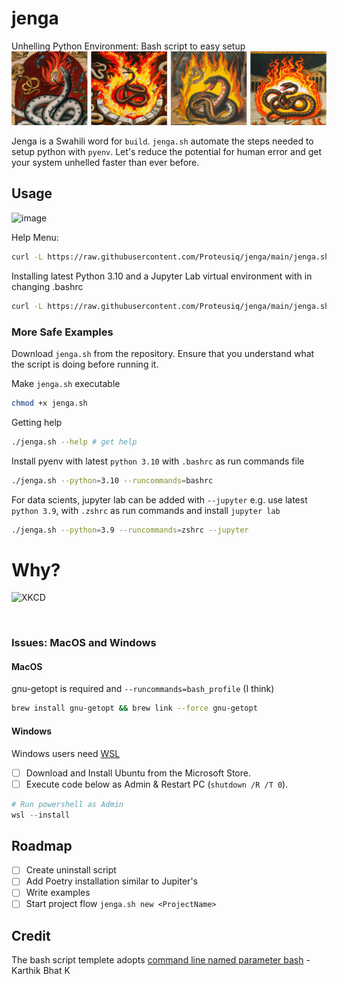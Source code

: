 # jenga
Unhelling Python Environment: Bash script to easy setup
![pythonhell](pythonhell.png)

Jenga is a Swahili word for `build`. `jenga.sh` automate the steps needed to setup python with `pyenv`. Let's reduce the potential for human error and get your system unhelled faster than ever before.

## Usage
![image](https://user-images.githubusercontent.com/14926709/213185121-783fcc2e-4309-4a7a-9401-fd0bb6c2331e.png)

Help Menu:
```sh
curl -L https://raw.githubusercontent.com/Proteusiq/jenga/main/jenga.sh | bash -s _ --help 
```

Installing latest Python 3.10 and a Jupyter Lab virtual environment with in changing .bashrc

```sh
curl -L https://raw.githubusercontent.com/Proteusiq/jenga/main/jenga.sh | bash -s _ --python=3.10 --runcommands=bashrc --jupyter
```

### More Safe Examples
Download `jenga.sh` from the repository. Ensure that you understand what the script is doing before running it.

Make `jenga.sh` executable
```bash
chmod +x jenga.sh
```
Getting help
```bash
./jenga.sh --help # get help
```
Install pyenv with latest `python 3.10` with `.bashrc` as run commands file
```bash
./jenga.sh --python=3.10 --runcommands=bashrc
```
For data scients, jupyter lab can be added with `--jupyter`
e.g. use latest `python 3.9`, with `.zshrc` as run commands and install `jupyter lab`
```bash
./jenga.sh --python=3.9 --runcommands=zshrc --jupyter
```

# Why?
![XKCD](https://imgs.xkcd.com/comics/python_environment.png)

<br>

### Issues: MacOS and Windows
#### MacOS
gnu-getopt is required and `--runcommands=bash_profile` (I think)
```sh
brew install gnu-getopt && brew link --force gnu-getopt
```

#### Windows
Windows users need [WSL](https://docs.microsoft.com/en-us/windows/wsl/install)
- [ ] Download and Install Ubuntu from the Microsoft Store.
- [ ] Execute code below as Admin & Restart PC (`shutdown /R /T 0`).
```powershell
# Run powershell as Admin
wsl --install
```

## Roadmap 
- [ ] Create uninstall script
- [ ] Add Poetry installation similar to Jupiter's
- [ ] Write examples
- [ ] Start project flow `jenga.sh new <ProjectName>`

## Credit
The bash script templete adopts [command line named parameter bash](https://www.linkedin.com/pulse/command-line-named-parameters-bash-karthik-bhat-k/?published=t) - Karthik Bhat K
